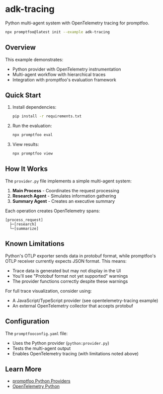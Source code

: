 # adk-tracing

Python multi-agent system with OpenTelemetry tracing for promptfoo.

```bash
npx promptfoo@latest init --example adk-tracing
```

## Overview

This example demonstrates:
- Python provider with OpenTelemetry instrumentation
- Multi-agent workflow with hierarchical traces
- Integration with promptfoo's evaluation framework

## Quick Start

1. Install dependencies:
   ```bash
   pip install -r requirements.txt
   ```

2. Run the evaluation:
   ```bash
   npx promptfoo eval
   ```

3. View results:
   ```bash
   npx promptfoo view
   ```

## How It Works

The `provider.py` file implements a simple multi-agent system:

1. **Main Process** - Coordinates the request processing
2. **Research Agent** - Simulates information gathering
3. **Summary Agent** - Creates an executive summary

Each operation creates OpenTelemetry spans:

```
[process_request]
  ├─[research]
  └─[summarize]
```

## Known Limitations

Python's OTLP exporter sends data in protobuf format, while promptfoo's OTLP receiver currently expects JSON format. This means:
- Trace data is generated but may not display in the UI
- You'll see "Protobuf format not yet supported" warnings
- The provider functions correctly despite these warnings

For full trace visualization, consider using:
- A JavaScript/TypeScript provider (see opentelemetry-tracing example)
- An external OpenTelemetry collector that accepts protobuf

## Configuration

The `promptfooconfig.yaml` file:
- Uses the Python provider (`python:provider.py`)
- Tests the multi-agent output
- Enables OpenTelemetry tracing (with limitations noted above)

## Learn More

- [promptfoo Python Providers](https://promptfoo.dev/docs/providers/python)
- [OpenTelemetry Python](https://opentelemetry.io/docs/languages/python/)
